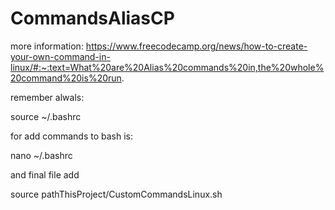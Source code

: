 # CommandsAliasCP

more information: 
https://www.freecodecamp.org/news/how-to-create-your-own-command-in-linux/#:~:text=What%20are%20Alias%20commands%20in,the%20whole%20command%20is%20run.

remember alwals:

source ~/.bashrc


for add commands to bash is:

nano ~/.bashrc

and final file add 

source pathThisProject/CustomCommandsLinux.sh
